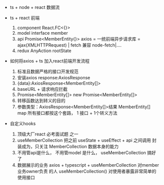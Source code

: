 - ts + node + react  数据流
- ts + react 前端
    1. component React.FC<{}>
    2. model  interface  member
    3. api   Promise<MemberEntity{}>
        axios = 一统前端异步请求库 = ajax(XMLHTTPRequest) | fetch 兼容 node-fetch|....
    4. redux AnyAction  rootState

- 如何将axios + ts 加入react前端开发流程
    1. 标准且数据严格的接口开发规范
    2. 安装axios response:AxiosResponse
    3. {data}:AxiosResponse<MemberEntity[]>
    4. baseURL + 请求响应拦截
    5. Promise<MemberEntity[]> new Promise<MemberEntity[]>
    6. 转移函数达到转义的目的
    7. 参数类型：AxiosResponse<MemberEntity[]>结果
        MemberEntity[] map
    所有接口都按这个套路， 1 接口 + 1个转义方法

- 自定义hooks
    1. 顶级大厂react 必考面试题 之一
    2. useMemberCollection  把之前 useState + useEffect + api 之间调用
        封装成为，只关注  MemberCollection 数据本身的能力
    3. 不用管api是什么， 不用管model 是什么， useMemberCollection 搞好了
    4. 数据展示的业务
        axios + typescript + useMemberCollection  对member 业务owner负责
        的人
        useMemberCollection() 对使用者暴露非常简单的使用接口
